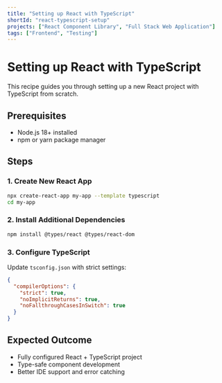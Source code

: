 ```yaml
---
title: "Setting up React with TypeScript"
shortId: "react-typescript-setup"
projects: ["React Component Library", "Full Stack Web Application"]
tags: ["Frontend", "Testing"]
---
```


# Setting up React with TypeScript

This recipe guides you through setting up a new React project with TypeScript from scratch.

## Prerequisites
- Node.js 18+ installed
- npm or yarn package manager

## Steps

### 1. Create New React App
```bash
npx create-react-app my-app --template typescript
cd my-app
```

### 2. Install Additional Dependencies
```bash
npm install @types/react @types/react-dom
```

### 3. Configure TypeScript
Update `tsconfig.json` with strict settings:
```json
{
  "compilerOptions": {
    "strict": true,
    "noImplicitReturns": true,
    "noFallthroughCasesInSwitch": true
  }
}
```

## Expected Outcome
- Fully configured React + TypeScript project
- Type-safe component development
- Better IDE support and error catching